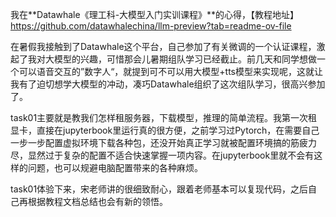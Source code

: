我在**Datawhale《理工科-大模型入门实训课程》**的心得，【教程地址】https://github.com/datawhalechina/llm-preview?tab=readme-ov-file

在暑假我接触到了Datawhale这个平台，自己参加了有关微调的一个认证课程，激起了我对大模型的兴趣，可惜那会儿暑期组队学习已经截止。前几天和同学想做一个可以语音交互的”数字人“，就提到可不可以用大模型+tts模型来实现呢，这就让我有了迫切想学大模型的冲动，凑巧Datawhale组织了这次组队学习，很高兴参加了。

task01主要就是教我们怎样租服务器，下载模型，推理的简单流程。我第一次租显卡，直接在jupyterbook里运行真的很方便，之前学习过Pytorch，在需要自己一步一步配置虚拟环境下载各种包，还没开始真正学习就被配置环境搞的筋疲力尽，显然过于复杂的配置不适合快速掌握一项内容。在jupyterbook里就不会有这样的问题，也可以规避电脑配置带来的各种麻烦。

task01体验下来，宋老师讲的很细致耐心，跟着老师基本可以复现代码，之后自己再根据教程文档总结也会有新的领悟。

